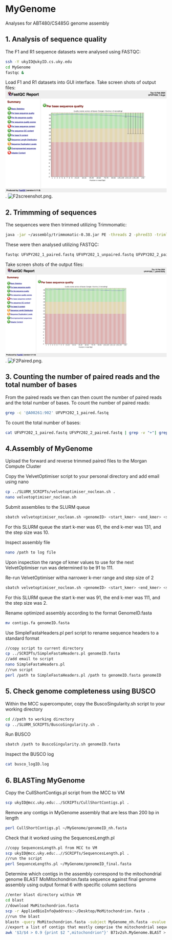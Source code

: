 # MyGenome
Analyses for ABT480/CS485G genome assembly

## 1. Analysis of sequence quality
The F1 and R1 sequence datasets were analysed using FASTQC: 
```bash
ssh -Y ukyID@ukyID.cs.uky.edu
cd MyGenome
fastqc &
```
Load F1 and R1 datasets into GUI interface.
Take screen shots of output files:
![F1screenshot.png](F1Screenshot).
![F2screenshot.png](/data/F2screenshot.png).

## 2. Trimmming of sequences
The sequences were then trimmed utilizing Trimmomatic:
```bash
java -jar ~/assembly/trimmomatic-0.38.jar PE -threads 2 -phred33 -trimlog UFVPY202_errorlog.txt UFVPY202_1.fq.gz UFVPY202_2.fq.gz UFVPY202_1_paired.fastq UFVPY202_1_unpaired.fastq UFVPY202_2_paired.fastq UFVPY202_2_unpaired.fastq ILLUMINACLIP:adaptors.fasta:2:30:10 SLIDINGWINDOW:20:20 MINLEN:120
```
These were then analysed utilizing FASTQC:
```bash
fastqc UFVPY202_1_paired.fastq UFVPY202_1_unpaired.fastq UFVPY202_2_paired.fastq UFVPY202_unpaired.fastq
```
Take screen shots of the output files:
![F1Paired.png](/F1Paired.png).
![F2Paired.png](/F2Paired.png).

## 3. Counting the number of paired reads and the total number of bases
From the paired reads we then can then count the number of paired reads and the total number of bases. 
To count the number of paired reads:
```bash
grep -c '@A00261:902' UFVPY202_1_paired.fastq
```
To count the total number of bases:
```bash
cat UFVPY202_1_paired.fastq UFVPY202_2_paired.fastq | grep -v "+"| grep -e "F" -e "#" -e ":" -e "," | wc -c
```

## 4.Assembly of MyGenome
Upload the forward and reverse trimmed paired files to the Morgan Compute Cluster
  
Copy the VelvetOptimiser script to your personal directory and add email using nano
```bash
cp ../SLURM_SCRIPTs/velvetoptimiser_noclean.sh .
nano velvetoptimiser_noclean.sh
```
Submit assemblies to the SLURM queue
```bash
sbatch velvetoptimiser_noclean.sh <genomeID> <start_kmer> <end_kmer> <step_size>
```
  For this SLURM queue the start k-mer was 61, the end k-mer was 131, and the step size was 10.
  
Inspect assembly file
```bash
nano /path to log file
```
  Upon inspection the range of kmer values to use for the next VelvetOptimiser run was determined to be 91 to 111.

Re-run VelvetOptimiser witha  narrower k-mer range and step size of 2
```bash
sbatch velvetoptimiser_noclean.sh <genomeID> <start_kmer> <end_kmer> <step_size>
```
 For this SLURM queue the start k-mer was 91, the end k-mer was 111, and the step size was 2.
 
Rename optimized assembly according to the format GenomeID.fasta
```bash
mv contigs.fa genomeID.fasta
```

Use SimpleFastaHeaders.pl perl script to rename sequence headers to a standard format
```bash
//copy script to current directory
cp ../SCRIPTs/SimpleFastaHeaders.pl genomeID.fasta
//add email to script
nano SimpleFastaHeaders.pl
//run script
perl /path to SimpleFastaHeaders.pl /path to genomeID.fasta genomeID
```

## 5. Check genome completeness using BUSCO
Within the MCC supercomputer, copy the BuscoSingularity.sh script to your working directory
```bash
cd //path to working directory
cp ../SLURM_SCRIPTS/BuscoSingularity.sh .
```

Run BUSCO
```bash
sbatch /path to BuscoSingularity.sh genomeID.fasta
```
Inspect the BUSCO log
```bash
cat busco_logID.log
```

## 6. BLASTing MyGenome
Copy the CullShortContigs.pl script from the MCC to VM
```bash
scp ukyID@mcc.uky.edu:../SCRIPTs/CullShortContigs.pl .
```
Remove any contigs in MyGenome assembly that are less than 200 bp in length
```bash
perl CullShortContigs.pl ~/MyGenome/genomeID_nh.fasta
```
Check that it worked using the SequencesLength.pl
```bash
//copy SequencesLength.pl from MCC to VM
scp ukyID@mcc.uky.edu:..//SCRIPTs/SequencesLength.pl .
//run the script
perl SequenceLengths.pl ~/MyGenome/genomeID_final.fasta
```
Determine which contigs in the assembly correspond to the mitochondrial genome
  BLAST MoMitochondrion.fasta sequence against final genome assembly using output format 6 with specific column sections
```bash
//enter blast directory within VM
cd blast
//download MoMitochondrion.fasta
scp -r AppliedBioInfo@address:~/Desktop/MoMitochondrion.fasta .
//run the blast
blastn -query MoMitochondrion.fasta -subject MyGenome_nh.fasta -evalue 1e-50 -max_target_seqs 20000 -outfmt '6 qseqid sseqid slen length qstart qend sstart send btop' > B71v2sh.MyGenome.BLAST
//export a list of contigs that mostly comprise the mitochondrial sequence
awk '$3/$4 > 0.9 {print $2 ",mitochondrion"}' B71v2sh.MyGenome.BLAST > MyGenome_mitochondrion.csv
```



